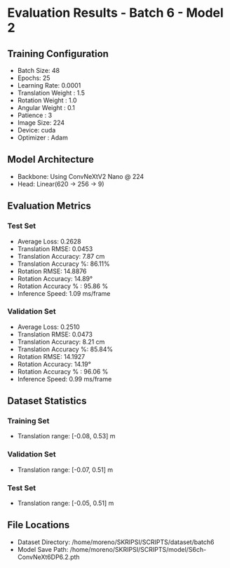 # Evaluation Results - Batch 6 - Model 2

## Training Configuration
- Batch Size: 48
- Epochs: 25
- Learning Rate: 0.0001
- Translation Weight : 1.5
- Rotation Weight : 1.0
- Angular Weight : 0.1
- Patience : 3
- Image Size: 224
- Device: cuda
- Optimizer : Adam

## Model Architecture
- Backbone: Using ConvNeXtV2 Nano @ 224
- Head: Linear(620 -> 256 -> 9)

## Evaluation Metrics

### Test Set
- Average Loss: 0.2628
- Translation RMSE: 0.0453
- Translation Accuracy: 7.87 cm
- Translation Accuracy %: 86.11%
- Rotation RMSE: 14.8876
- Rotation Accuracy: 14.89°
- Rotation Accuracy % : 95.86 %
- Inference Speed: 1.09 ms/frame

### Validation Set
- Average Loss: 0.2510
- Translation RMSE: 0.0473
- Translation Accuracy: 8.21 cm
- Translation Accuracy %: 85.84%
- Rotation RMSE: 14.1927
- Rotation Accuracy: 14.19°
- Rotation Accuracy % : 96.06 %
- Inference Speed: 0.99 ms/frame

## Dataset Statistics
### Training Set
- Translation range: [-0.08, 0.53] m

### Validation Set
- Translation range: [-0.07, 0.51] m

### Test Set
- Translation range: [-0.05, 0.51] m

## File Locations
- Dataset Directory: /home/moreno/SKRIPSI/SCRIPTS/dataset/batch6
- Model Save Path: /home/moreno/SKRIPSI/SCRIPTS/model/S6ch-ConvNeXt6DP6.2.pth
